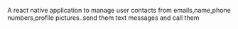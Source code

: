 A react native application to manage user contacts from emails,name,phone numbers,profile pictures..send them text messages and call them 

